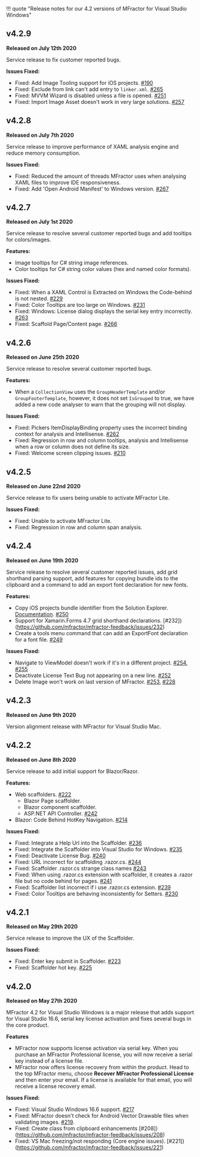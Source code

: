 !!! quote "Release notes for our 4.2 versions of MFractor for Visual Studio Windows"

## v4.2.9

**Released on July 12th 2020**

Service release to fix customer reported bugs.

**Issues Fixed:**

 * Fixed: Add Image Tooling support for iOS projects. [#190](https://github.com/mfractor/mfractor-feedback/issues/190)
 * Fixed: Exclude from link can't add entry to `linker.xml`. [#265](https://github.com/mfractor/mfractor-feedback/issues/265)
 * Fixed: MVVM Wizard is disabled unless a file is opened. [#251](https://github.com/mfractor/mfractor-feedback/issues/251)
 * Fixed: Import Image Asset doesn't work in very large solutions. [#257](https://github.com/mfractor/mfractor-feedback/issues/257)

## v4.2.8

**Released on July 7th 2020**

Service release to improve performance of XAML analysis engine and reduce memory consumption.

**Issues Fixed:**

 * Fixed: Reduced the amount of threads MFractor uses when analysing XAML files to improve IDE responsiveness.
 * Fixed: Add 'Open Android Manifest' to Windows version. [#267](https://github.com/mfractor/mfractor-feedback/issues/267)

## v4.2.7

**Released on July 1st 2020**

Service release to resolve several customer reported bugs and add tooltips for colors/images.

**Features:**

 * Image tooltips for C# string image references.
 * Color tooltips for C# string color values (hex and named color formats).

**Issues Fixed:**

 * Fixed: When a XAML Control is Extracted on Windows the Code-behind is not nested. [#229](https://github.com/mfractor/mfractor-feedback/issues/229)
 * Fixed: Color Tooltips are too large on Windows. [#231](https://github.com/mfractor/mfractor-feedback/issues/231)
 * Fixed: Windows: License dialog displays the serial key entry incorrectly. [#263](https://github.com/mfractor/mfractor-feedback/issues/263)
 * Fixed: Scaffold Page/Content page. [#266](https://github.com/mfractor/mfractor-feedback/issues/266)

## v4.2.6

**Released on June 25th 2020**

Service release to resolve several customer reported bugs.

**Features:**

* When a `CollectionView` uses the `GroupHeaderTemplate` and/or `GroupFooterTemplate`, however, it does not set `IsGrouped` to true, we have added a new code analyser to warn that the grouping will not display.

**Issues Fixed:**

 * Fixed: Pickers ItemDisplayBinding property uses the incorrect binding context for analysis and Intellisense. [#262](https://github.com/mfractor/mfractor-feedback/issues/262)
 * Fixed: Regression in row and column tooltips, analysis and Intellisense when a row or column does not define its size.
 * Fixed: Welcome screen clipping issues. [#210](https://github.com/mfractor/mfractor-feedback/issues/210)

## v4.2.5

**Released on June 22nd 2020**

Service release to fix users being unable to activate MFractor Lite.

**Issues Fixed:**

 * Fixed: Unable to activate MFractor Lite.
 * Fixed: Regression in row and column span analysis.

## v4.2.4

**Released on June 19th 2020**

Service release to resolve several customer reported issues, add grid shorthand parsing support, add features for copying bundle ids to the clipboard and a command to add an export font declaration for new fonts.

**Features:**

 * Copy iOS projects bundle identifier from the Solution Explorer. [Documentation](/ios/tools/copy-bundle-id.md). [#250](https://github.com/mfractor/mfractor-feedback/issues/250)
 * Support for Xamarin.Forms 4.7 grid shorthand declarations. [#232])(https://github.com/mfractor/mfractor-feedback/issues/232)
 * Create a tools menu command that can add an ExportFont declaration for a font file. [#249](https://github.com/mfractor/mfractor-feedback/issues/249)

**Issues Fixed:**

 * Navigate to ViewModel doesn't work if it's in a different project. [#254](https://github.com/mfractor/mfractor-feedback/issues/254), [#255](https://github.com/mfractor/mfractor-feedback/issues/255)
 * Deactivate License Text Bug not appearing on a new line. [#252](https://github.com/mfractor/mfractor-feedback/issues/252)
 * Delete Image won't work on last version of MFractor. [#253](https://github.com/mfractor/mfractor-feedback/issues/253), [#228](https://github.com/mfractor/mfractor-feedback/issues/228)

## v4.2.3

**Released on June 9th 2020**

Version alignment release with MFractor for Visual Studio Mac.

## v4.2.2

**Released on June 8th 2020**

Service release to add initial support for Blazor/Razor.

 **Features:**

  * Web scaffolders. [#222](https://github.com/mfractor/mfractor-feedback/issues/222)
    * Blazor Page scaffolder.
    * Blazor component scaffolder.
    * ASP.NET API Controller. [#242](https://github.com/mfractor/mfractor-feedback/issues/242)
  * Blazor: Code Behind HotKey Navigation. [#214](https://github.com/mfractor/mfractor-feedback/issues/214)

**Issues Fixed:**

 * Fixed: Integrate a Help Url into the Scaffolder. [#236](https://github.com/mfractor/mfractor-feedback/issues/236)
 * Fixed: Integrate the Scaffolder into Visual Studio for Windows. [#235](https://github.com/mfractor/mfractor-feedback/issues/235)
 * Fixed: Deactivate License Bug. [#240](https://github.com/mfractor/mfractor-feedback/issues/240)
 * Fixed: URL incorrect for scaffolding .razor.cs. [#244](https://github.com/mfractor/mfractor-feedback/issues/244)
 * Fixed: Scaffolder .razor.cs strange class names [#243](https://github.com/mfractor/mfractor-feedback/issues/243)
 * Fixed: When using .razor.cs extension with scaffolder, it creates a .razor file but no code behind for pages. [#241](https://github.com/mfractor/mfractor-feedback/issues/241)
 * Fixed: Scaffolder list incorrect if i use .razor.cs extension. [#239](https://github.com/mfractor/mfractor-feedback/issues/239)
 * Fixed: Color Tooltips are behaving inconsistently for Setters. [#230](https://github.com/mfractor/mfractor-feedback/issues/230)

## v4.2.1

**Released on May 29th 2020**

Service release to improve the UX of the Scaffolder.

**Issues Fixed:**

  * Fixed: Enter key submit in Scaffolder. [#223](https://github.com/mfractor/mfractor-feedback/issues/223)
  * Fixed: Scaffolder hot key. [#225](https://github.com/mfractor/mfractor-feedback/issues/225)

## v4.2.0

**Released on May 27th 2020**

MFractor 4.2 for Visual Studio Windows is a major release that adds support for Visual Studio 16.6, serial key license activation and fixes several bugs in the core product.

**Features**

 * MFractor now supports license activation via serial key. When you purchase an MFractor Professional license, you will now receive a serial key instead of a license file.
 * MFractor now offers license recovery from within the product. Head to the top MFractor menu, choose **Recover MFractor Professional License** and then enter your email. If a license is available for that email, you will receive a license recovery email.

 **Issues Fixed:**

  * Fixed: Visual Studio Windows 16.6 support. [#217](https://github.com/mfractor/mfractor-feedback/issues/217)
  * Fixed: MFractor doesn't check for Android Vector Drawable files when validating images. [#219](https://github.com/mfractor/mfractor-feedback/issues/219).
  * Fixed: Create class from clipboard enhancements [#208])(https://github.com/mfractor/mfractor-feedback/issues/208)
  * Fixed: VS Mac freezing/not responding (Core engine issues). [#221])(https://github.com/mfractor/mfractor-feedback/issues/221)
